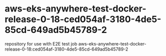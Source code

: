 # aws-eks-anywhere-test-docker-release-0-18-ced054af-3180-4de5-85cd-649ad5b45789-2
repository for use with E2E test job aws-eks-anywhere-test-docker-release-0-18:ced054af-3180-4de5-85cd-649ad5b45789-2

